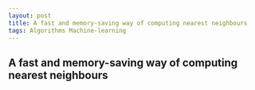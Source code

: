 ```yaml
---
layout: post
title: A fast and memory-saving way of computing nearest neighbours
tags: Algorithms Machine-learning 
---
```


## A fast and memory-saving way of computing nearest neighbours


